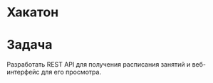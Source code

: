    # Хакатон
# Задача
Разработать REST API для получения расписания занятий и веб-интерфейс для его просмотра.
